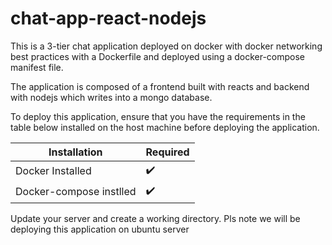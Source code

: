# chat-app-react-nodejs

This is a 3-tier chat application deployed on docker with docker networking best practices with a Dockerfile and deployed using a docker-compose manifest file. 

The application is composed of a frontend built with reacts and backend with nodejs which writes into a mongo database.

To deploy this application, ensure that you have the requirements in the table below installed on the host machine before deploying the application.

|Installation|Required |
| ------------- | ------------- |
| Docker Installed  | :heavy_check_mark:  |
| Docker-compose instlled | :heavy_check_mark:  |

Update your server and create a working directory. Pls note we will be deploying this application on ubuntu server

